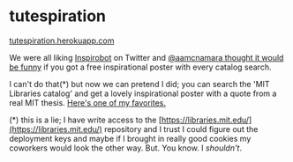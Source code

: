 # tutespiration
[tutespiration.herokuapp.com](https://tutespiration.herokuapp.com)

We were all liking [Inspirobot](https://inspirobot.me) on Twitter and [@aamcnamara thought it would be funny](https://twitter.com/aamcnamara/status/880826274662449152) if you got a free inspirational poster with every catalog search.

I can't do that(*) but now we can pretend I did; you can search the 'MIT Libraries catalog' and get a lovely inspirational poster with a quote from a real MIT thesis. [Here's one of my favorites.](https://tutespiration.herokuapp.com/1/11566/hAV_4Cl-jJg/)

(*) this is a lie; I have write access to the [https://libraries.mit.edu/](https://libraries.mit.edu/) repository and I trust I could figure out the deployment keys and maybe if I brought in really good cookies my coworkers would look the other way. But. You know. I _shouldn't_.
